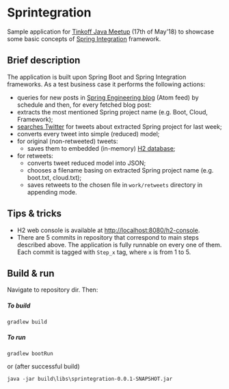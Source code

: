 # Sprintegration
Sample application for [Tinkoff Java Meetup](https://meetup.tinkoff.ru/events/java-meetup) (17th of May'18) to 
showcase some basic concepts of 
[Spring Integration](https://docs.spring.io/spring-integration/docs/5.0.4.RELEASE/reference/htmlsingle) framework.

## Brief description
The application is built upon Spring Boot and Spring Integration frameworks.
As a test business case it performs the following actions:
- queries for new posts in [Spring Engineering blog](http://spring.io/blog/category/engineering) (Atom feed) by 
schedule and 
then, for every fetched blog post:
- extracts the most mentioned Spring project name (e.g. Boot, Cloud, Framework);
- [searches Twitter](https://twitter.com/search-home) for tweets about extracted Spring project for last week;
- converts every tweet into simple (reduced) model;
- for original (non-retweeted) tweets:
    - saves them to embedded (in-memory) [H2 database](http://www.h2database.com);
- for retweets:
    - converts tweet reduced model into JSON;
    - chooses a filename basing on extracted Spring project name (e.g. boot.txt, cloud.txt);
    - saves retweets to the chosen file in `work/retweets` directory in appending mode.
    
## Tips & tricks
* H2 web console is available at [http://localhost:8080/h2-console](http://localhost:8080/h2-console).
* There are 5 commits in repository that correspond to main steps described above. The application is fully runnable 
on every one of them. Each commit is tagged with `Step_x` tag, where `x` is from 1 to 5. 
 
## Build & run
Navigate to repository dir. Then:
##### To build
```
gradlew build
```
##### To run
```
gradlew bootRun
```
or (after successful build)
```
java -jar build\libs\sprintegration-0.0.1-SNAPSHOT.jar
```

